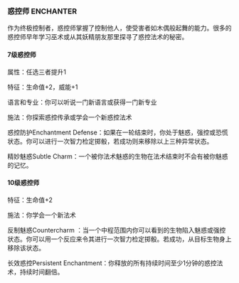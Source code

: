 ### 惑控师 ENCHANTER

作为终极控制者，惑控师掌握了控制他人，使受害者如木偶般起舞的能力。很多的惑控师早年学习巫术或从其妖精朋友那里探寻了惑控法术的秘密。

#### 7级惑控师

属性：任选三者提升1

特征：生命值+2，威能+1

语言和专业：你可以听说一门新语言或获得一门新专业

施法：你探索惑控传承或学会一个新惑控法术

惑控防护Enchantment
Defense：如果在一轮结束时，你处于魅惑，强控或恐慌状态。你可以进行一次智力检定掷骰，若成功则来移除以上三种异常状态。

精妙魅惑Subtle
Charm：一个被你法术魅惑的生物在法术结束时不会有被你魅惑的记忆。

#### 10级惑控师

特征：生命值+2

施法：你学会一个新法术

反制魅惑Countercharm
：当一个中程范围内你可以看到的生物陷入魅惑或强控状态。你可以用一个反应来令其进行一次智力检定掷骰。若成功，从目标生物身上移除该状态。

长效惑控Persistent
Enchantment：你释放的所有持续时间至少1分钟的惑控法术，持续时间翻倍。
